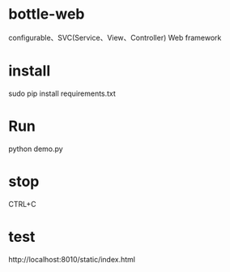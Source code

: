 # bottle-web
configurable、SVC(Service、View、Controller) Web framework

# install
sudo pip install requirements.txt

# Run
python demo.py

# stop
CTRL+C

# test
http://localhost:8010/static/index.html
